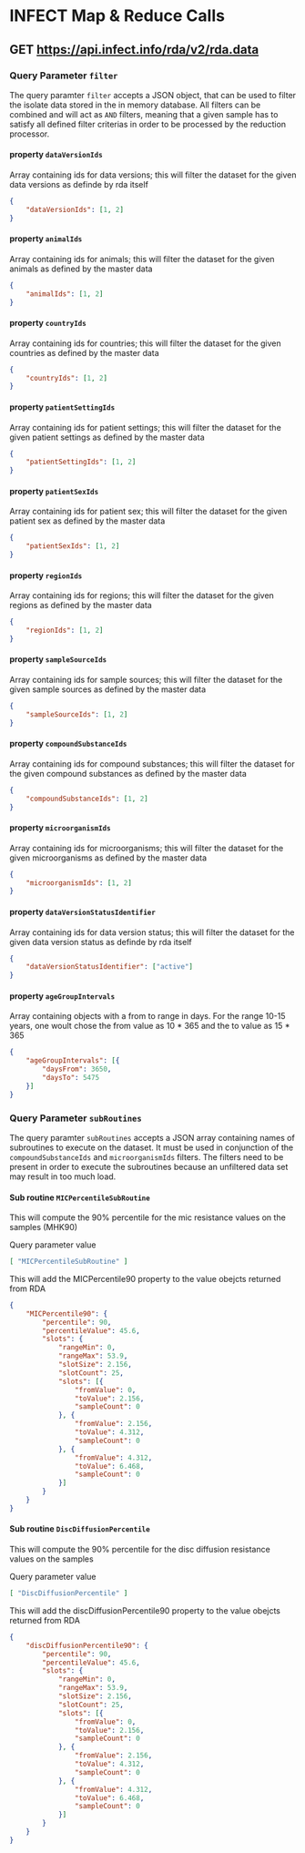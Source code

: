 # INFECT Map & Reduce Calls

## GET https://api.infect.info/rda/v2/rda.data
### Query Parameter `filter`

The query paramter `filter` accepts a JSON object, that can be used to filter the isolate data stored in the in memory database. All filters can be combined and will act as `AND` filters, meaning that a given sample has to satisfy all defined filter criterias in order to be processed by the reduction processor.


#### property `dataVersionIds`
Array containing ids for data versions; this will filter the dataset for the given data versions as definde by rda itself
```JSON
{
    "dataVersionIds": [1, 2]
}
```

#### property `animalIds`
Array containing ids for animals; this will filter the dataset for the given animals as defined by the master data
```JSON
{
    "animalIds": [1, 2]
}
```

#### property `countryIds`
Array containing ids for countries; this will filter the dataset for the given countries as defined by the master data
```JSON
{
    "countryIds": [1, 2]
}
```

#### property `patientSettingIds`
Array containing ids for patient settings; this will filter the dataset for the given patient settings as defined by the master data
```JSON
{
    "patientSettingIds": [1, 2]
}
```

#### property `patientSexIds`
Array containing ids for patient sex; this will filter the dataset for the given patient sex as defined by the master data
```JSON
{
    "patientSexIds": [1, 2]
}
```

#### property `regionIds`
Array containing ids for regions; this will filter the dataset for the given regions as defined by the master data
```JSON
{
    "regionIds": [1, 2]
}
```

#### property `sampleSourceIds`
Array containing ids for sample sources; this will filter the dataset for the given sample sources as defined by the master data
```JSON
{
    "sampleSourceIds": [1, 2]
}
```

#### property `compoundSubstanceIds`
Array containing ids for compound substances; this will filter the dataset for the given compound substances as defined by the master data
```JSON
{
    "compoundSubstanceIds": [1, 2]
}
```

#### property `microorganismIds`
Array containing ids for microorganisms; this will filter the dataset for the given microorganisms as defined by the master data
```JSON
{
    "microorganismIds": [1, 2]
}
```

#### property `dataVersionStatusIdentifier`
Array containing ids for data version status; this will filter the dataset for the given data version status as definde by rda itself
```JSON
{
    "dataVersionStatusIdentifier": ["active"]
}
```

#### property `ageGroupIntervals`
Array containing objects with a from to range in days. For the range 10-15 years, one woult chose the from value as 10 * 365 and the to value as 15 * 365
```JSON
{
    "ageGroupIntervals": [{
        "daysFrom": 3650,
        "daysTo": 5475
    }]
}
```




### Query Parameter `subRoutines`

The query paramter `subRoutines` accepts a JSON array containing names of subroutines to execute on the dataset. It must be used in conjunction of the `compoundSubstanceIds` and `microorganismIds` filters. The filters need to be present in order to execute the subroutines because an unfiltered data set may result in too much load.


#### Sub routine `MICPercentileSubRoutine`
This will compute the 90% percentile for the mic resistance values on the samples (MHK90)

Query parameter value
```JSON
[ "MICPercentileSubRoutine" ]
```
This will add the MICPercentile90 property to the value obejcts returned from RDA
```JSON
{
    "MICPercentile90": {
        "percentile": 90,
        "percentileValue": 45.6,
        "slots": {
            "rangeMin": 0,
            "rangeMax": 53.9,
            "slotSize": 2.156,
            "slotCount": 25,
            "slots": [{
                "fromValue": 0,
                "toValue": 2.156,
                "sampleCount": 0
            }, {
                "fromValue": 2.156,
                "toValue": 4.312,
                "sampleCount": 0
            }, {
                "fromValue": 4.312,
                "toValue": 6.468,
                "sampleCount": 0
            }]
        }
    }
}
```


#### Sub routine `DiscDiffusionPercentile`
This will compute the 90% percentile for the disc diffusion resistance values on the samples

Query parameter value
```JSON
[ "DiscDiffusionPercentile" ]
```
This will add the discDiffusionPercentile90 property to the value obejcts returned from RDA
```JSON
{
    "discDiffusionPercentile90": {
        "percentile": 90,
        "percentileValue": 45.6,
        "slots": {
            "rangeMin": 0,
            "rangeMax": 53.9,
            "slotSize": 2.156,
            "slotCount": 25,
            "slots": [{
                "fromValue": 0,
                "toValue": 2.156,
                "sampleCount": 0
            }, {
                "fromValue": 2.156,
                "toValue": 4.312,
                "sampleCount": 0
            }, {
                "fromValue": 4.312,
                "toValue": 6.468,
                "sampleCount": 0
            }]
        }
    }
}
```